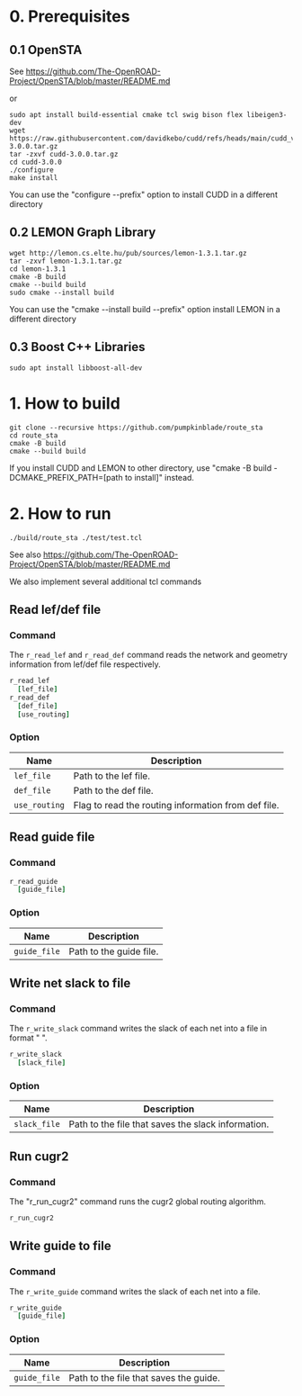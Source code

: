 # 0. Prerequisites
## 0.1 OpenSTA
See https://github.com/The-OpenROAD-Project/OpenSTA/blob/master/README.md

or
```shell
sudo apt install build-essential cmake tcl swig bison flex libeigen3-dev
wget https://raw.githubusercontent.com/davidkebo/cudd/refs/heads/main/cudd_versions/cudd-3.0.0.tar.gz
tar -zxvf cudd-3.0.0.tar.gz
cd cudd-3.0.0
./configure
make install
```
You can use the "configure --prefix" option to install CUDD in a different directory

## 0.2 LEMON Graph Library
```shell
wget http://lemon.cs.elte.hu/pub/sources/lemon-1.3.1.tar.gz
tar -zxvf lemon-1.3.1.tar.gz
cd lemon-1.3.1
cmake -B build
cmake --build build
sudo cmake --install build
```
You can use the "cmake --install build --prefix" option install LEMON in a different directory

## 0.3 Boost C++ Libraries
```shell
sudo apt install libboost-all-dev
```

# 1. How to build
```shell
git clone --recursive https://github.com/pumpkinblade/route_sta
cd route_sta
cmake -B build
cmake --build build
```
If you install CUDD and LEMON to other directory, use "cmake -B build -DCMAKE_PREFIX_PATH=\[path to install\]" instead. 

# 2. How to run
```shell
./build/route_sta ./test/test.tcl
```

See also https://github.com/The-OpenROAD-Project/OpenSTA/blob/master/README.md

We also implement several additional tcl commands

## Read lef/def file
### Command
The `r_read_lef` and `r_read_def` command reads the network and geometry information from lef/def file respectively.
```tcl
r_read_lef
  [lef_file]
r_read_def
  [def_file]
  [use_routing]
```
### Option
| Name | Description |
| ----- | ----- |
| `lef_file` | Path to the lef file. |
| `def_file` | Path to the def file. |
| `use_routing` | Flag to read the routing information from def file. |

## Read guide file
### Command
```tcl
r_read_guide
  [guide_file]
```

### Option
| Name | Description |
| ----- | ----- |
| `guide_file` | Path to the guide file. |

## Write net slack to file
### Command
The `r_write_slack` command writes the slack of each net into a file in format "<net-name> <slack>".
```tcl
r_write_slack
  [slack_file]
```
### Option
| Name | Description |
| ----- | ----- |
| `slack_file` | Path to the file that saves the slack information. |

## Run cugr2
### Command
The "r_run_cugr2" command runs the cugr2 global routing algorithm.
```tcl
r_run_cugr2
```

## Write guide to file
### Command
The `r_write_guide` command writes the slack of each net into a file.
```tcl
r_write_guide
  [guide_file]
```
### Option
| Name | Description |
| ----- | ----- |
| `guide_file` | Path to the file that saves the guide. |

